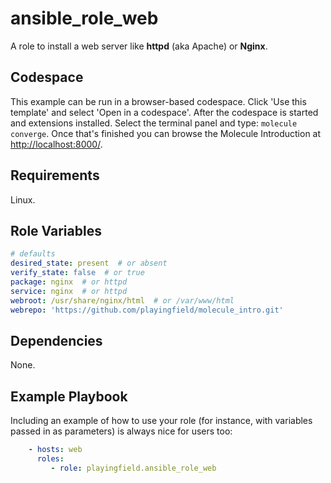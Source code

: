 ansible_role_web
=========

A role to install a web server like **httpd** (aka Apache) or **Nginx**.

Codespace
---------
This example can be run in a browser-based codespace. Click 'Use this template' and select 'Open in a codespace'.
After the codespace is started and extensions installed. Select the terminal panel and type: `molecule converge`.
Once that's finished you can browse the Molecule Introduction at [http://localhost:8000/](http://localhost:8000/).

Requirements
------------

Linux.

Role Variables
--------------

```yml
# defaults
desired_state: present  # or absent
verify_state: false  # or true
package: nginx  # or httpd
service: nginx  # or httpd
webroot: /usr/share/nginx/html  # or /var/www/html
webrepo: 'https://github.com/playingfield/molecule_intro.git'
```

Dependencies
------------
None.

Example Playbook
----------------

Including an example of how to use your role (for instance, with variables passed in as parameters) is always nice for users too:

```yaml
    - hosts: web
      roles:
         - role: playingfield.ansible_role_web
```
